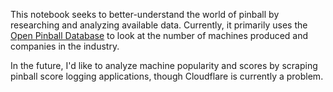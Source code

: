 This notebook seeks to better-understand the world of pinball by researching and analyzing available data. Currently, it primarily uses the [Open Pinball Database](https://opdb.org/) to look at the number of machines produced and companies in the industry. 

In the future, I'd like to analyze machine popularity and scores by scraping pinball score logging applications, though Cloudflare is currently a problem. 